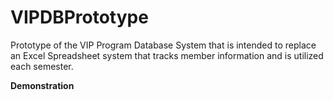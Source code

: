 # VIPDBPrototype

Prototype of the VIP Program Database System that is intended to replace an Excel Spreadsheet system that tracks member information and is utilized each semester.

**Demonstration**
